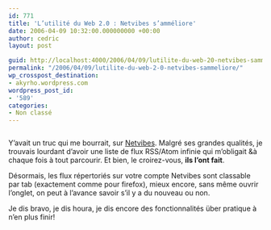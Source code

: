 ```yaml
---
id: 771
title: 'L’utilité du Web 2.0 : Netvibes s’amméliore'
date: 2006-04-09 10:32:00.000000000 +00:00
author: cedric
layout: post

guid: http://localhost:4000/2006/04/09/lutilite-du-web-20-netvibes-sammeliore.html
permalink: "/2006/04/09/lutilite-du-web-2-0-netvibes-sammeliore/"
wp_crosspost_destination:
- akyrho.wordpress.com
wordpress_post_id:
- '589'
categories:
- Non classé
---
```

<img src="https://i2.wp.com/blog.netvibes.com/images/anise-launch/en-feed-tooltips.gif?w=900" alt="" data-recalc-dims="1" />

Y’avait un truc qui me bourrait, sur [Netvibes](http://www.netvibes.com/). Malgré ses grandes qualités, je trouvais lourdant d’avoir une liste de flux RSS/Atom infinie qui m’obligait &à chaque fois à tout parcourir. Et bien, le croirez-vous, **ils l’ont fait**.

Désormais, les flux répertoriés sur votre compte Netvibes sont classable par tab (exactement comme pour firefox), mieux encore, sans même ouvrir l’onglet, on peut à l’avance savoir s’il y a du nouveau ou non.

Je dis bravo, je dis houra, je dis encore des fonctionnalités über pratique à n’en plus finir!